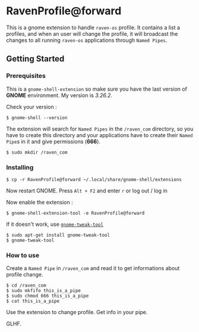 # RavenProfile@forward

This is a gnome extension to handle `raven-os` profile.
It contains a list a profiles, and when an user will change the profile, it will broadcast the changes to all running `raven-os` applications through `Named Pipes`.

## Getting Started

### Prerequisites

This is a `gnome-shell-extension` so make sure you have the last version of **GNOME** environment. My version is _3.26.2_.

Check your version :
```
$ gnome-shell --version
```

The extension will search for `Named Pipes` in the `/raven_com` directory, so you have to create this directory and your applications have to create their `Named Pipe`s in it and give permissions (**666**).

```
$ sudo mkdir /raven_com
```

### Installing


```
$ cp -r RavenProfile@forward ~/.local/share/gnome-shell/extensions
```
Now restart GNOME. Press `Alt + F2` and enter `r` or log out / log in

Now enable the extension :
```
$ gnome-shell-extension-tool -e RavenProfile@forward
```

If it doesn't work, use [`gnome-tweak-tool`](https://doc.ubuntu-fr.org/gnome-tweak-tool)
```
$ sudo apt-get install gnome-tweak-tool
$ gnome-tweak-tool
```

### How to use

Create a `Named Pipe` in `/raven_com` and read it to get informations about profile change.

```
$ cd /raven_com
$ sudo mkfifo this_is_a_pipe
$ sudo chmod 666 this_is_a_pipe
$ cat this_is_a_pipe
```
Use the extension to change profile. Get info in your pipe.

GLHF.
